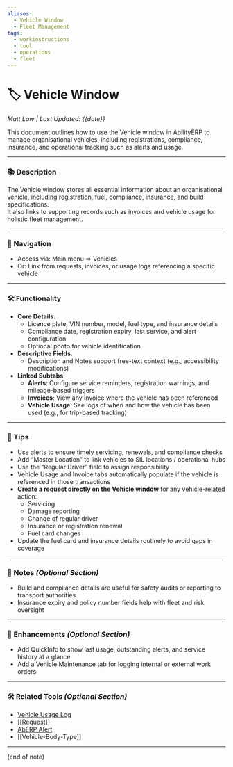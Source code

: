```yaml
---
aliases:
  - Vehicle Window
  - Fleet Management
tags:
  - workinstructions
  - tool
  - operations
  - fleet
---
```


# 🏷️ Vehicle Window

*Matt Law | Last Updated: {{date}}*

This document outlines how to use the Vehicle window in AbilityERP to manage organisational vehicles, including registrations, compliance, insurance, and operational tracking such as alerts and usage.

---

### 📚 Description
The Vehicle window stores all essential information about an organisational vehicle, including registration, fuel, compliance, insurance, and build specifications.  
It also links to supporting records such as invoices and vehicle usage for holistic fleet management.

---

### 🧭 Navigation
- Access via: Main menu => Vehicles
- Or: Link from requests, invoices, or usage logs referencing a specific vehicle

---

### 🛠️ Functionality
- **Core Details**:
  - Licence plate, VIN number, model, fuel type, and insurance details
  - Compliance date, registration expiry, last service, and alert configuration
  - Optional photo for vehicle identification
- **Descriptive Fields**:
  - Description and Notes support free-text context (e.g., accessibility modifications)
- **Linked Subtabs**:
  - **Alerts**: Configure service reminders, registration warnings, and mileage-based triggers
  - **Invoices**: View any invoice where the vehicle has been referenced
  - **Vehicle Usage**: See logs of when and how the vehicle has been used (e.g., for trip-based tracking)

---

### 🎯 Tips
- Use alerts to ensure timely servicing, renewals, and compliance checks
- Add “Master Location” to link vehicles to SIL locations / operational hubs
- Use the “Regular Driver” field to assign responsibility
- Vehicle Usage and Invoice tabs automatically populate if the vehicle is referenced in those transactions
- **Create a request directly on the Vehicle window** for any vehicle-related action:
  - Servicing
  - Damage reporting
  - Change of regular driver
  - Insurance or registration renewal
  - Fuel card changes
- Update the fuel card and insurance details routinely to avoid gaps in coverage

---

### 📝 Notes *(Optional Section)*
- Build and compliance details are useful for safety audits or reporting to transport authorities
- Insurance expiry and policy number fields help with fleet and risk oversight

---

### 🚀 Enhancements *(Optional Section)*
- Add QuickInfo to show last usage, outstanding alerts, and service history at a glance
- Add a Vehicle Maintenance tab for logging internal or external work orders

---

### 🛠️ Related Tools *(Optional Section)*
- [Vehicle Usage Log](Vehicle-Usage.md)
- [[Request]]
- [AbERP Alert](AbERP-Alert.md)
- [[Vehicle-Body-Type]]

---
(end of note)
